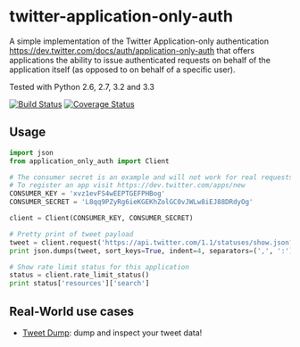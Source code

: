 twitter-application-only-auth
=============================

A simple implementation of the Twitter Application-only authentication
https://dev.twitter.com/docs/auth/application-only-auth
that offers applications the ability to issue authenticated requests on behalf
of the application itself (as opposed to on behalf of a specific user).

Tested with Python 2.6, 2.7, 3.2 and 3.3

[![Build Status](https://travis-ci.org/pabluk/twitter-application-only-auth.png)](https://travis-ci.org/pabluk/twitter-application-only-auth)
[![Coverage Status](https://coveralls.io/repos/pabluk/twitter-application-only-auth/badge.png)](https://coveralls.io/r/pabluk/twitter-application-only-auth)


Usage
-----

```python
import json
from application_only_auth import Client

# The consumer secret is an example and will not work for real requests
# To register an app visit https://dev.twitter.com/apps/new
CONSUMER_KEY = 'xvz1evFS4wEEPTGEFPHBog'
CONSUMER_SECRET = 'L8qq9PZyRg6ieKGEKhZolGC0vJWLw8iEJ88DRdyOg'

client = Client(CONSUMER_KEY, CONSUMER_SECRET)

# Pretty print of tweet payload
tweet = client.request('https://api.twitter.com/1.1/statuses/show.json?id=316683059296624640')
print json.dumps(tweet, sort_keys=True, indent=4, separators=(',', ':'))

# Show rate limit status for this application
status = client.rate_limit_status()
print status['resources']['search']
```

Real-World use cases
--------------------

* [Tweet Dump](http://tweetdump.info/): dump and inspect your tweet data!

